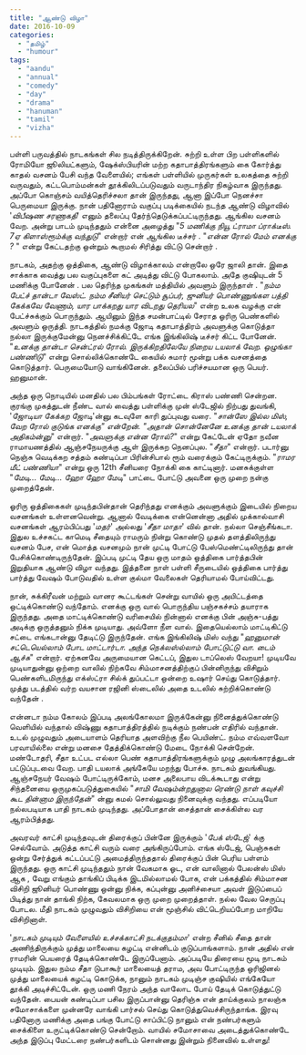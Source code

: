 ```yaml
---
title: "ஆண்டு விழா"
date: 2016-10-09
categories: 
  - "தமிழ்"
  - "humour"
tags: 
  - "aandu"
  - "annual"
  - "comedy"
  - "day"
  - "drama"
  - "hanuman"
  - "tamil"
  - "vizha"
---
```


பள்ளி பருவத்தில் நாடகங்கள் சில நடித்திருக்கிறேன். சுற்றி உள்ள பிற பள்ளிகளில் ரோமியோ ஜூலியட்களும், ஷேக்ஸ்பியரின் மற்ற கதாபாத்திரங்களும் கை கோர்த்து காதல் வசனம் பேசி வந்த வேளையில்; எங்கள் பள்ளியில் முருகர்கள் உலகத்தை சுற்றி வருவதும், கட்டபொம்மன்கள் தூக்கிலிடப்படுவதும் வருடாந்திர நிகழ்வாக இருந்தது. அப்போ கொஞ்சம் வயித்தெரிச்சலா தான் இருந்தது, ஆனா இப்போ நெனச்சா பெருமையா இருக்கு. நான் பதினோராம் வகுப்பு படிக்கையில் நடந்த ஆண்டு விழாவில் '_விபீஷண சரணாகதி_' எனும் தலைப்பு தேர்ந்தெடுக்கப்பட்டிருந்தது. ஆங்கில வசனம் வேற. அன்று பாடம் முடிந்ததும் என்னை அழைத்து "_5 மணிக்கு நியூ ட்ராமா ப்ராக்டீஸ். 7ஏ கிளாஸ்ரூம்க்கு வந்துடு_" என்றார் என் ஆங்கில டீச்சர் . "_என்ன ரோல் மேம் எனக்கு ?_ " என்று கேட்டதற்கு ஒன்றும் கூறாமல் சிரித்து விட்டு சென்றார் .

நாடகம், அதற்கு ஒத்திகை, ஆண்டு விழாக்காலம் என்றாலே ஒரே ஜாலி தான். இதை சாக்காக வைத்து பல வகுப்புகளை கட் அடித்து விட்டு போகலாம். அதே குஷியுடன் 5 மணிக்கு போனேன் . பல தெரிந்த முகங்கள் மத்தியில் அவளும் இருந்தாள் . "_நம்ம பேட்ச் தான்டா வேஸ்ட். நம்ம சீனியர் செட்டும் சூப்பர், ஜுனியர் பொண்ணுங்கள பத்தி கேக்கவே வேணாம், யார பாக்கறது யார விடறது தெரியல_" என்ற உலக வழக்கு என் பேட்ச்சுக்கும் பொருந்தும். ஆயினும் இந்த சமன்பாட்டில் சேராத ஓரிரு பெண்களில் அவளும் ஒருத்தி. நாடகத்தில் நமக்கு ஜோடி கதாபாத்திரம் அவளுக்கு கொடுத்தா நல்லா இருக்குமேன்னு நெனச்சிக்கிட்டே எங்க இங்கிலிஷ் டீச்சர் கிட்ட போனேன். "_உனக்கு தான்டா சென்ட்ரல் ரோல். இருக்கிறதிலேயே நிறைய டயலாக் வேற. ஒழுங்கா பண்ணிடு_" என்று சொல்லிக்கொண்டே கையில் சுமார் மூன்று பக்க வசனத்தை கொடுத்தார். பெருமையோடு வாங்கினேன். தலைப்பில் பரிச்சயமான ஒரு பெயர். ஹனுமான்.

அந்த ஒரு நொடியில் மனதில் பல பிம்பங்கள் ரோட்டை கிராஸ் பண்ணி சென்றன. குரங்கு முகத்துடன் நீண்ட வால் வைத்து பள்ளிக்கு முன் ஸ்டேஜில் நிற்பது துவங்கி, '_ஜோடியா கேக்கற ஜோடி_'ன்னு கடவுளே காரி துப்புவது வரை. "_சான்ஸே இல்ல மிஸ், வேற ரோல் குடுங்க எனக்கு" என்றேன். "அதான் சொன்னேனே உனக்கு தான் டயலாக் அதிகம்ன்னு_" என்றார். "_அவளுக்கு என்ன ரோல்?_" என்று கேட்டேன் ஏதோ நவீன ராமாயணத்தில் ஆஞ்சநேயருக்கு ஆள் இருக்கற நெனப்புல. "_சீதா_" என்றார். படார்னு நெஞ்சு வெடிக்கற சத்தம் கண்டிப்பா பிரின்சிபால் ரூம் வரைக்கும் கேட்டிருக்கும். "_ராமர மீட் பண்ணியா_" என்று ஒரு 12th சீனியரை நோக்கி கை காட்டினார். மனசுக்குள்ள "_மேடி... மேடி... ஹோ ஹோ மேடி_" பாட்டை போட்டு அவனை ஒரு முறை நன்கு முறைத்தேன்.

ஓரிரு ஒத்திகைகள் முடிந்தபின்தான் தெரிந்தது எனக்கும் அவளுக்கும் இடையில் நிறைய வசனங்கள் உள்ளனவென்று. ஆனால் வேடிக்கை என்னென்னா அதில் முக்கால்வாசி வசனங்கள் ஆரம்பிப்பது '_மதர்_' அல்லது '_சீதா மாதா_' வில் தான். நல்லா செஞ்சீங்கடா. இதுல உச்சகட்ட காமெடி சீதையும் ராமரும் நின்று கொண்டு முதல் தளத்திலிருந்து வசனம் பேச, என் மொத்த வசனமும் நான் முட்டி போட்டு பேஸ்மெண்ட்டிலிருந்து தான் பேசிக்கொண்டிருந்தேன். இப்படி முட்டி தேய ஒரு மாதம் ஒத்திகை பார்த்தபின் இறுதியாக ஆண்டு விழா வந்தது. இத்தனை நாள் பள்ளி சீருடையில் ஒத்திகை பார்த்து பார்த்து வேஷம் போடுவதில் உள்ள குல்மா வேலைகள் தெரியாமல் போய்விட்டது.

நான், சுக்கிரீவன் மற்றும் வானர கூட்டங்கள் சென்று வாயில் ஒரு அயிட்டத்தை ஒட்டிக்கொண்டு வந்தோம். எனக்கு ஒரு வால் பொருந்திய பஞ்சகச்சம் தயாராக இருந்தது. அதை மாட்டிக்கொண்டு வரிசையில் நின்னால் எனக்கு பின் அஞ்சு-பத்து அடிக்கு ஒருத்தனும் நிக்க முடியாது. அவ்ளோ நீள வால். இதையெல்லாம் மாட்டிகிட்டு சட்டை எங்கடான்னு தேடிட்டு இருந்தேன். எங்க இங்கிலிஷ் மிஸ் வந்து "_ஹனுமான் சட்டெயெல்லாம் போட மாட்டார்டா. அந்த நெக்லஸ்ல்லாம் போட்டுட்டு வா. டைம் ஆச்சு_" என்றார். ஏற்கனவே அருமையான கெட்டப், இதுல டாப்லெஸ் வேறயா! முடியவே முடியாதுன்னு ஒற்றை வாலில் நிற்கவே சிம்மாசனத்திற்குப் பின்னிருந்து விசிறும் பெண்களிடமிருந்து எக்ஸ்ட்ரா சில்க் துப்பட்டா ஒன்றை உஷார் செய்து கொடுத்தார். முத்து படத்தில் வர்ற வயசான ரஜினி ஸ்டைலில் அதை உடலில் சுற்றிக்கொண்டு வந்தேன் .

என்னடா நம்ம கோலம் இப்படி அலங்கோலமா இருக்கேன்னு நினைத்துக்கொண்டு வெளியில் வந்தால் விஷ்ணு கதாபாத்திரத்தில் நடிக்கும் நண்பன் எதிரில் வந்தான். உடல் முழுவதும் அடையாளம் தெரியாத அளவிற்கு நீல பெயிண்ட். நம்ம எவ்வளவோ பரவாயில்லை என்று மனசை தேத்திக்கொண்டு மேடை நோக்கி சென்றேன். மண்டோதரி, சீதா உட்பட எல்லா பெண் கதாபாத்திரங்களுக்கும் முழு அலங்காரத்துடன் பட்டுப்புடவை வேற. பாதி டயலாக் அங்கேயே மறந்து போச்சு. நாடகம் துவங்கியது. ஆஞ்சநேயர் வேஷம் போட்டிருக்கோம், மனச அலைபாய விடக்கூடாது என்று சிந்தனையை ஒருமுகப்படுத்துகையில் "_சாமி வேஷம்ன்றதுனால ரெண்டு நாள் கவுச்சி கூட தின்னாம இருந்தேன்_" ன்னு கமல் சொல்லுவது நினைவுக்கு வந்தது. எப்படியோ நல்லபடியாக பாதி நாடகம் முடிந்தது. அப்போதான் சைத்தான் சைக்கிள்ல வர ஆரம்பித்தது.

அவரவர் காட்சி முடிந்தவுடன் திரைக்குப் பின்னே இருக்கும் '_பேக் ஸ்டேஜ்_' க்கு செல்வோம். அடுத்த காட்சி வரும் வரை அங்கிருப்போம். எங்க ஸ்டேஜ், பெஞ்சுகள் ஒன்று சேர்த்துக் கட்டப்பட்டு அமைத்திருந்ததால் திரைக்குப் பின் பெரிய பள்ளம் இருந்தது. ஒரு காட்சி முடிந்ததும் நான் வேகமாக ஓட, என் வாலினால் பேலன்ஸ் மிஸ் ஆக , வேறு எங்கும் தாங்கிப் பிடிக்க இடமில்லாமல் போக, என் பக்கத்தில் சிம்மாசன விசிறி ஜூனியர் பொண்ணு ஒன்னு நிக்க, கப்புன்னு அனிச்சையா அவள் இடுப்பைப் பிடித்து நான் தாங்கி நிற்க, கேவலமாக ஒரு முறை முறைத்தாள். நல்ல வேல செருப்பு போடல. மீதி நாடகம் முழுவதும் விசிறியை என் மூஞ்சில் விட்டெறியப்போற மாறியே விசிறினாள்.

'_நாடகம் முடியும் வேளையில் உச்சக்காட்சி நடக்குதம்மா_' என்ற சீனில் சீதை தான் அணிந்திருக்கும் முத்து மாலையை கழட்டி என்னிடம் குடுப்பாங்களாம். நான் அதில் என் ராமரின் பெயரைத் தேடிக்கொண்டே இருப்பேனாம். அப்படியே திரையை மூடி நாடகம் முடியும். இதுல நம்ம சீதா டுபாகூர் மாலையைத் தராம, அவ போட்டிருந்த ஒரிஜினல் முத்து மாலையைக் கழட்டி கொடுக்க, நானும் நாடகம் முடிஞ்ச குஷியில் எங்கேயோ தூக்கி அடிச்சிட்டேன். ஒரு மணி நேரம் அந்த வாலோட போய் தேடிக் கொடுத்துட்டு வந்தேன். பையன் கண்டிப்பா பசில இருப்பான்னு தெரிஞ்சு என் தாய்க்குலம் நாலஞ்சு சமோசாக்களை முன்னரே வாங்கி பார்சல் செய்து கொடுத்துவெச்சிருந்தாங்க. இரவு பதினோரு மணிக்கு அதை பங்கு போட்டு சாப்பிட்டு நானும் என் நண்பர்களும் சைக்கிளை உருட்டிக்கொண்டு சென்றோம். வாயில் சமோசாவை அடைத்துக்கொண்டே அந்த இடுப்பு மேட்டரை நண்பர்களிடம் சொன்னது இன்றும் நினைவில் உள்ளது!
